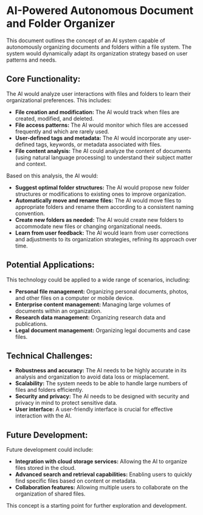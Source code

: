 # AI-Powered Autonomous Document and Folder Organizer

This document outlines the concept of an AI system capable of autonomously organizing documents and folders within a file system. The system would dynamically adapt its organization strategy based on user patterns and needs.

## Core Functionality:

The AI would analyze user interactions with files and folders to learn their organizational preferences. This includes:

*   **File creation and modification:** The AI would track when files are created, modified, and deleted.
*   **File access patterns:** The AI would monitor which files are accessed frequently and which are rarely used.
*   **User-defined tags and metadata:** The AI would incorporate any user-defined tags, keywords, or metadata associated with files.
*   **File content analysis:** The AI could analyze the content of documents (using natural language processing) to understand their subject matter and context.

Based on this analysis, the AI would:

*   **Suggest optimal folder structures:** The AI would propose new folder structures or modifications to existing ones to improve organization.
*   **Automatically move and rename files:** The AI would move files to appropriate folders and rename them according to a consistent naming convention.
*   **Create new folders as needed:** The AI would create new folders to accommodate new files or changing organizational needs.
*   **Learn from user feedback:** The AI would learn from user corrections and adjustments to its organization strategies, refining its approach over time.

## Potential Applications:

This technology could be applied to a wide range of scenarios, including:

*   **Personal file management:** Organizing personal documents, photos, and other files on a computer or mobile device.
*   **Enterprise content management:** Managing large volumes of documents within an organization.
*   **Research data management:** Organizing research data and publications.
*   **Legal document management:** Organizing legal documents and case files.

## Technical Challenges:

*   **Robustness and accuracy:** The AI needs to be highly accurate in its analysis and organization to avoid data loss or misplacement.
*   **Scalability:** The system needs to be able to handle large numbers of files and folders efficiently.
*   **Security and privacy:** The AI needs to be designed with security and privacy in mind to protect sensitive data.
*   **User interface:** A user-friendly interface is crucial for effective interaction with the AI.

## Future Development:

Future development could include:

*   **Integration with cloud storage services:** Allowing the AI to organize files stored in the cloud.
*   **Advanced search and retrieval capabilities:** Enabling users to quickly find specific files based on content or metadata.
*   **Collaboration features:** Allowing multiple users to collaborate on the organization of shared files.

This concept is a starting point for further exploration and development.
